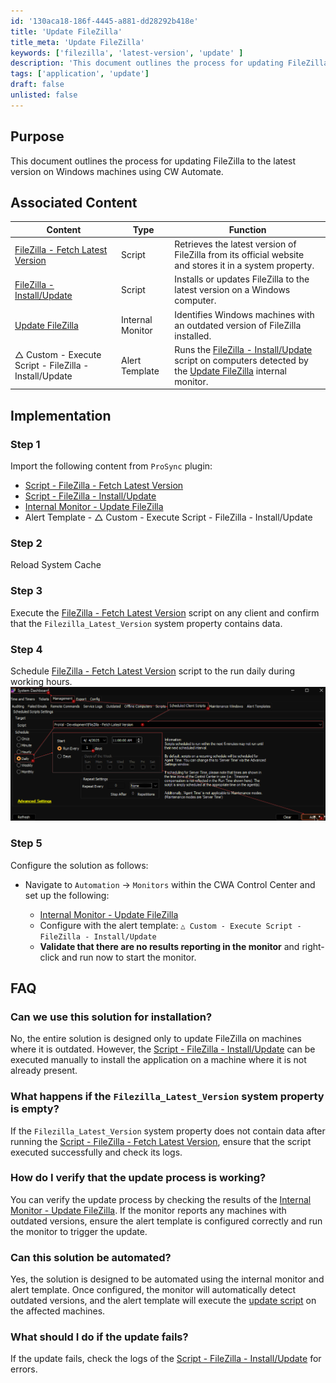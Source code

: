 ```yaml
---
id: '130aca18-186f-4445-a881-dd28292b418e'
title: 'Update FileZilla'
title_meta: 'Update FileZilla'
keywords: ['filezilla', 'latest-version', 'update' ]
description: 'This document outlines the process for updating FileZilla to the latest version on Windows machines using CW Automate.'
tags: ['application', 'update']
draft: false
unlisted: false
---
```


## Purpose

This document outlines the process for updating FileZilla to the latest version on Windows machines using CW Automate.

## Associated Content

| Content | Type | Function |
| ------- | ---- | -------- |
| [FileZilla - Fetch Latest Version](../cwa/scripts/filezilla-fetch-latest-version.md) | Script | Retrieves the latest version of FileZilla from its official website and stores it in a system property. |
| [FileZilla - Install/Update](../cwa/scripts/filezilla-install-update.md) | Script | Installs or updates FileZilla to the latest version on a Windows computer. |
| [Update FileZilla](../cwa/monitors/update-filezilla.md) | Internal Monitor | Identifies Windows machines with an outdated version of FileZilla installed. |
| △ Custom - Execute Script - FileZilla - Install/Update | Alert Template | Runs the [FileZilla - Install/Update](../cwa/scripts/filezilla-install-update.md) script on computers detected by the [Update FileZilla](../cwa/monitors/update-filezilla.md) internal monitor. |

## Implementation

### Step 1

Import the following content from `ProSync` plugin:

- [Script - FileZilla - Fetch Latest Version](../cwa/scripts/filezilla-fetch-latest-version.md)  
- [Script - FileZilla - Install/Update](../cwa/scripts/filezilla-install-update.md)  
- [Internal Monitor - Update FileZilla](../cwa/monitors/update-filezilla.md)  
- Alert Template - △ Custom - Execute Script - FileZilla - Install/Update

### Step 2

Reload System Cache

### Step 3

Execute the [FileZilla - Fetch Latest Version](../cwa/scripts/filezilla-fetch-latest-version.md) script on any client and confirm that the `Filezilla_Latest_Version` system property contains data.

### Step 4

Schedule [FileZilla - Fetch Latest Version](../cwa/scripts/filezilla-fetch-latest-version.md) script to the run daily during working hours.  
![Image1](../../static/img/cwa-script-filezilla-fetch-latest-version/image1.png)

### Step 5

Configure the solution as follows:

- Navigate to `Automation` → `Monitors` within the CWA Control Center and set up the following:  

    - [Internal Monitor - Update FileZilla](../cwa/monitors/update-filezilla.md)  
    - Configure with the alert template: `△ Custom - Execute Script - FileZilla - Install/Update`  
    - **Validate that there are no results reporting in the monitor** and right-click and run now to start the monitor.

## FAQ

### Can we use this solution for installation?  

No, the entire solution is designed only to update FileZilla on machines where it is outdated. However, the [Script - FileZilla - Install/Update](../cwa/scripts/filezilla-install-update.md) can be executed manually to install the application on a machine where it is not already present.

### What happens if the `Filezilla_Latest_Version` system property is empty?  

If the `Filezilla_Latest_Version` system property does not contain data after running the [Script - FileZilla - Fetch Latest Version](../cwa/scripts/filezilla-fetch-latest-version.md), ensure that the script executed successfully and check its logs.

### How do I verify that the update process is working?  

You can verify the update process by checking the results of the [Internal Monitor - Update FileZilla](../cwa/monitors/update-filezilla.md). If the monitor reports any machines with outdated versions, ensure the alert template is configured correctly and run the monitor to trigger the update.

### Can this solution be automated?  

Yes, the solution is designed to be automated using the internal monitor and alert template. Once configured, the monitor will automatically detect outdated versions, and the alert template will execute the [update script](../cwa/scripts/filezilla-install-update.md) on the affected machines.

### What should I do if the update fails?  

If the update fails, check the logs of the [Script - FileZilla - Install/Update](../cwa/scripts/filezilla-install-update.md) for errors.
